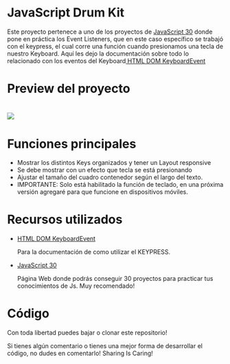 <h1>JavaScript Drum Kit</h1>
<p>Este proyecto pertenece a uno de los proyectos de <a href="https://javascript30.com/"> JavaScript 30</a> donde pone en práctica los Event Listeners, que en este caso específico se trabajó con el keypress, el cual corre una función cuando presionamos una tecla de nuestro Keyboard. Aquí les dejo la documentación sobre todo lo relacionado con los eventos del Keyboard<a href="https://www.w3schools.com/jsref/obj_keyboardevent.asp"> HTML DOM KeyboardEvent</a></p>

<h1>Preview del proyecto<h1>
<img align="center" src="DrumKit.gif"/>

<h1>Funciones principales</h1>
  <ul>
    <li>Mostrar los distintos Keys organizados y tener un Layout responsive</li>
    <li>Se debe mostrar con un efecto que tecla se está presionando</li>
    <li>Ajustar el tamaño del cuadro contenedor según el largo del texto.</li>
    <li>IMPORTANTE: Solo está habilitado la función de teclado, en una próxima versión agregaré para que funcione en dispositivos móviles.</li>
  </ul>
  
  <h1>Recursos utilizados</h1>
  <ul>
      <li><a href="https://www.w3schools.com/jsref/obj_keyboardevent.asp">HTML DOM KeyboardEvent</a></li>
    <p>Para la documentación de como utilizar el KEYPRESS.</p>
    <li><a href="https://javascript30.com/">JavaScript 30</a></li>
    <p>Página Web donde podrás conseguir 30 proyectos para practicar tus conocimientos de Js. Muy recomendado!</p>
  </ul>
  <h1>Código</h1>
  <p>Con toda libertad puedes bajar o clonar este repositorio!</p>
  <p>Si tienes algún comentario o tienes una mejor forma de desarrollar el código, no dudes en comentarlo! Sharing Is Caring!</p>

